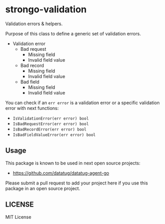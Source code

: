 # strongo-validation

Validation errors & helpers.

Purpose of this class to define a generic set of validation errors.

- Validation error
    - Bad request
        - Missing field
        - Invalid field value
    - Bad record
        - Missing field
        - Invalid field value
    - Bad field
        - Missing field
        - Invalid field value

You can check if an `err error` is a validation error or a specific validation error with next functions:

- `IsValidationError(err error) bool`
- `IsBadRequestError(err error) bool`
- `IsBadRecordError(err error) bool`
- `IsBadFieldValueError(err error) bool`


## Usage

This package is known to be used in next open source projects:

- https://github.com/datatug/datatug-agent-go

Please submit a pull request to add your project here if you use this package in an open source project.


## LICENSE

MIT License
